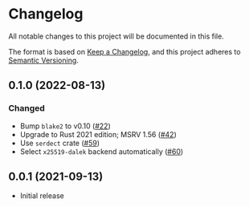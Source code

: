 # Changelog

All notable changes to this project will be documented in this file.

The format is based on [Keep a Changelog](https://keepachangelog.com/en/1.0.0/),
and this project adheres to [Semantic Versioning](https://semver.org/spec/v2.0.0.html).

## 0.1.0 (2022-08-13)
### Changed
- Bump `blake2` to v0.10 ([#22])
- Upgrade to Rust 2021 edition; MSRV 1.56 ([#42])
- Use `serdect` crate ([#59])
- Select `x25519-dalek` backend automatically ([#60])

[#22]: https://github.com/RustCrypto/nacl-compat/pull/22
[#42]: https://github.com/RustCrypto/nacl-compat/pull/42
[#59]: https://github.com/RustCrypto/nacl-compat/pull/59
[#60]: https://github.com/RustCrypto/nacl-compat/pull/60

## 0.0.1 (2021-09-13)
- Initial release
